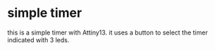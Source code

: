 # simple timer

this is a simple timer with Attiny13.
it uses a button to select the timer indicated with 3 leds.
